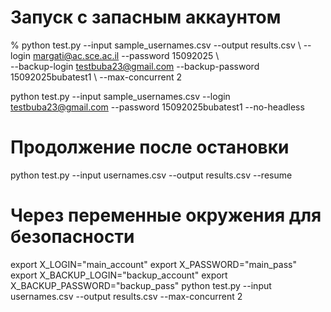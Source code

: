 # Запуск с запасным аккаунтом
% python test.py --input sample_usernames.csv --output results.csv \ 
  --login margati@ac.sce.ac.il --password 15092025 \  
  --backup-login testbuba23@gmail.com --backup-password 15092025bubatest1 \ 
  --max-concurrent 2



python test.py --input sample_usernames.csv --login testbuba23@gmail.com --password 15092025bubatest1 --no-headless


# Продолжение после остановки
python test.py --input usernames.csv --output results.csv --resume

# Через переменные окружения для безопасности
export X_LOGIN="main_account"
export X_PASSWORD="main_pass" 
export X_BACKUP_LOGIN="backup_account"
export X_BACKUP_PASSWORD="backup_pass"
python test.py --input usernames.csv --output results.csv --max-concurrent 2




